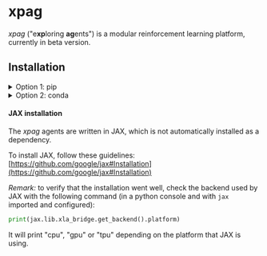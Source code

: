 # xpag
*xpag* ("e**xp**loring **ag**ents") is a modular reinforcement learning platform, currently in beta version.

## Installation

<details><summary>Option 1: pip</summary>
<p>

    pip install git+https://github.com/perrin-isir/xpag#egg=xpag

</p>
</details>

<details><summary>Option 2: conda</summary>
<p>

    git clone https://github.com/perrin-isir/xpag.git
    cd xpag

Choose a conda environmnent name, for instance `xpagenv`.  
The following command creates the `xpagenv` environment with the requirements listed in [environment.yaml](environment.yaml):

    conda env create --name xpagenv --file environment.yaml

If you prefer to update an existing environment (`existing_env`):

    conda env update --name existing_env --file environment.yml

To activate the `xpagenv` environment:

    conda activate xpagenv

Finally, to install the *xpag* library in the activated virtual environment:

    pip install -e .

</p>
</details>

#### JAX installation

The *xpag* agents are written in JAX, which is not automatically installed as a dependency.


To install JAX, follow these guidelines:  
[https://github.com/google/jax#Installation](https://github.com/google/jax#Installation)  

*Remark:* to verify that the installation went well, check the backend used by JAX
with the following command (in a python console and with `jax` imported and configured):

```python
print(jax.lib.xla_bridge.get_backend().platform)
```

It will print "cpu", "gpu" or "tpu" depending on the platform that JAX is using.